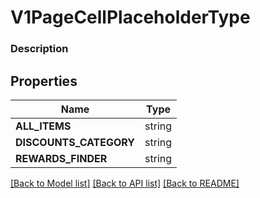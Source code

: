 # V1PageCellPlaceholderType


### Description



## Properties
Name | Type
------------ | -------------
**ALL_ITEMS** | string
**DISCOUNTS_CATEGORY** | string
**REWARDS_FINDER** | string

[[Back to Model list]](../README.md#documentation-for-models) [[Back to API list]](../README.md#documentation-for-api-endpoints) [[Back to README]](../README.md)



